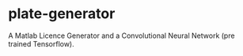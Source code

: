 # plate-generator
A Matlab Licence Generator and a Convolutional Neural Network (pre trained Tensorflow).
